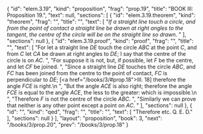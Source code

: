 {
  "id": "elem.3.19",
  "kind": "proposition",
  "frag": "prop.19",
  "title": "BOOK III: Proposition 19.",
  "text": null,
  "sections": [
    {
      "id": "elem.3.19.theorem",
      "kind": "theorem",
      "frag": "",
      "title": "",
      "text": [
        "<var>If a straight line touch a circle</var>, <var>and from the point of contact a straight line be drawn at right angles to the tangent</var>, <var>the centre of the circle will be on the straight line so drawn</var>. "
      ],
      "sections": null
    },
    {
      "id": "elem.3.19.proof",
      "kind": "proof",
      "frag": "",
      "title": "",
      "text": [
        "For let a straight line <var>DE</var> touch the circle <var>ABC</var> at the point <var>C</var>, and from <var>C</var> let <var>CA</var> be drawn at right angles to <var>DE</var>; I say that the centre of the circle is on <var>AC</var>. ",
        "For suppose it is not, but, if  possible, let <var>F</var> be the centre, and let <var>CF</var> be joined. ",
        "Since a straight line <var>DE</var> touches the circle <var>ABC</var>, and <var>FC</var> has been joined from the centre to the point of contact, <var>FC</var> is perpendicular to <var>DE</var>; [<a href=\"/books/3/#prop.18\">III. 18</a>] therefore the angle <var>FCE</var> is right.\n      ",
        "But the angle <var>ACE</var> is also right; therefore the angle <var>FCE</var> is equal to the angle <var>ACE</var>, the less to the greater: which is impossible.\n      ",
        "Therefore <var>F</var> is not the centre of the circle <var>ABC</var>. ",
        "Similarly we can prove that neither is any other point except a point on <var>AC</var>. "
      ],
      "sections": null
    },
    {
      "id": "",
      "kind": "qed",
      "frag": "",
      "title": "",
      "text": [
        "Therefore etc. Q. E. D."
      ],
      "sections": null
    }
  ],
  "layout": "proposition",
  "book": 3,
  "next": "/books/3/prop.20",
  "prev": "/books/3/prop.18"
}
